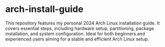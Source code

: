 # arch-install-guide
This repository features my personal 2024 Arch Linux installation guide. It covers essential steps, including hardware setup, partitioning, package installation, and system configuration. Ideal for both beginners and experienced users aiming for a stable and efficient Arch Linux setup.
